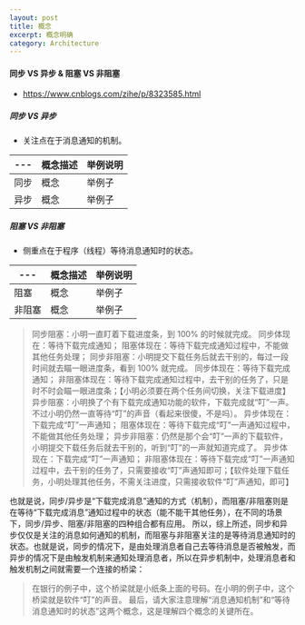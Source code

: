```yaml
---
layout: post
title: 概念
excerpt: 概念明确
category: Architecture
---
```


#### 同步 VS 异步 &  阻塞 VS 非阻塞
- https://www.cnblogs.com/zihe/p/8323585.html

##### 同步 VS 异步
- 关注点在于消息通知的机制。

|---| 概念描述|举例说明|
|---|----|-----|
|同步|  概念  |举例子|
|异步| 概念 | 举例子|


##### 阻塞 VS 非阻塞
- 侧重点在于程序（线程）等待消息通知时的状态。

|---| 概念描述|举例说明|
|---|----|-----|
|阻塞|  概念  |举例子|
|非阻塞| 概念 | 举例子|

> 同步阻塞：小明一直盯着下载进度条，到 100% 的时候就完成。
  同步体现在：等待下载完成通知；
  阻塞体现在：等待下载完成通知过程中，不能做其他任务处理；
同步非阻塞：小明提交下载任务后就去干别的，每过一段时间就去瞄一眼进度条，看到 100% 就完成。
  同步体现在：等待下载完成通知；
  非阻塞体现在：等待下载完成通知过程中，去干别的任务了，只是时不时会瞄一眼进度条；【小明必须要在两个任务间切换，关注下载进度】
异步阻塞：小明换了个有下载完成通知功能的软件，下载完成就“叮”一声。不过小明仍然一直等待“叮”的声音（看起来很傻，不是吗）。
  异步体现在：下载完成“叮”一声通知；
  阻塞体现在：等待下载完成“叮”一声通知过程中，不能做其他任务处理；
异步非阻塞：仍然是那个会“叮”一声的下载软件，小明提交下载任务后就去干别的，听到“叮”的一声就知道完成了。
  异步体现在：下载完成“叮”一声通知；
  非阻塞体现在：等待下载完成“叮”一声通知过程中，去干别的任务了，只需要接收“叮”声通知即可；【软件处理下载任务，小明处理其他任务，不需关注进度，只需接收软件“叮”声通知，即可】

也就是说，同步/异步是“下载完成消息”通知的方式（机制），而阻塞/非阻塞则是在等待“下载完成消息”通知过程中的状态（能不能干其他任务），在不同的场景下，同步/异步、阻塞/非阻塞的四种组合都有应用。
所以，综上所述，同步和异步仅仅是关注的消息如何通知的机制，而阻塞与非阻塞关注的是等待消息通知时的状态。也就是说，同步的情况下，是由处理消息者自己去等待消息是否被触发，而异步的情况下是由触发机制来通知处理消息者，所以在异步机制中，处理消息者和触发机制之间就需要一个连接的桥梁：
> 在银行的例子中，这个桥梁就是小纸条上面的号码。在小明的例子中，这个桥梁就是软件“叮”的声音。
最后，请大家注意理解“消息通知机制”和“等待消息通知时的状态”这两个概念，这是理解四个概念的关键所在。
